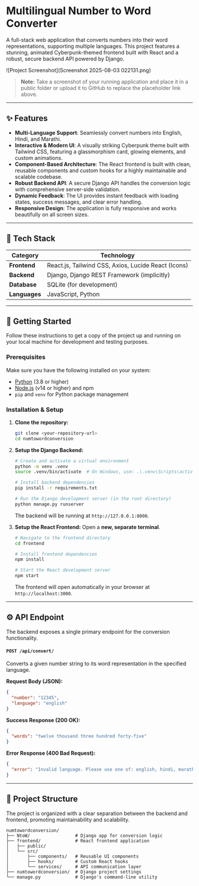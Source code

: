 # Multilingual Number to Word Converter

A full-stack web application that converts numbers into their word representations, supporting multiple languages. This project features a stunning, animated Cyberpunk-themed frontend built with React and a robust, secure backend API powered by Django.

![Project Screenshot](Screenshot 2025-08-03 022131.png)

> **Note:** Take a screenshot of your running application and place it in a public folder or upload it to GitHub to replace the placeholder link above.

---

## ✨ Features

- **Multi-Language Support**: Seamlessly convert numbers into English, Hindi, and Marathi.
- **Interactive & Modern UI**: A visually striking Cyberpunk theme built with Tailwind CSS, featuring a glassmorphism card, glowing elements, and custom animations.
- **Component-Based Architecture**: The React frontend is built with clean, reusable components and custom hooks for a highly maintainable and scalable codebase.
- **Robust Backend API**: A secure Django API handles the conversion logic with comprehensive server-side validation.
- **Dynamic Feedback**: The UI provides instant feedback with loading states, success messages, and clear error handling.
- **Responsive Design**: The application is fully responsive and works beautifully on all screen sizes.

---

## 🚀 Tech Stack

| Category      | Technology                                                              |
|---------------|-------------------------------------------------------------------------|
| **Frontend**  | React.js, Tailwind CSS, Axios, Lucide React (Icons)                     |
| **Backend**   | Django, Django REST Framework (implicitly)                              |
| **Database**  | SQLite (for development)                                                |
| **Languages** | JavaScript, Python                                                      |

---

## 🏁 Getting Started

Follow these instructions to get a copy of the project up and running on your local machine for development and testing purposes.

### Prerequisites

Make sure you have the following installed on your system:
- [Python](https://www.python.org/downloads/) (3.8 or higher)
- [Node.js](https://nodejs.org/) (v14 or higher) and npm
- `pip` and `venv` for Python package management

### Installation & Setup

1.  **Clone the repository:**
    ```sh
    git clone <your-repository-url>
    cd numtowordconversion
    ```

2.  **Setup the Django Backend:**
    ```sh
    # Create and activate a virtual environment
    python -m venv .venv
    source .venv/bin/activate  # On Windows, use: .\.venv\Scripts\activate

    # Install backend dependencies
    pip install -r requirements.txt

    # Run the Django development server (in the root directory)
    python manage.py runserver
    ```
    The backend will be running at `http://127.0.0.1:8000`.

3.  **Setup the React Frontend:**
    Open a **new, separate terminal**.
    ```sh
    # Navigate to the frontend directory
    cd frontend

    # Install frontend dependencies
    npm install

    # Start the React development server
    npm start
    ```
    The frontend will open automatically in your browser at `http://localhost:3000`.

---

## ⚙️ API Endpoint

The backend exposes a single primary endpoint for the conversion functionality.

#### `POST /api/convert/`

Converts a given number string to its word representation in the specified language.

**Request Body (JSON):**
```json
{
  "number": "12345",
  "language": "english"
}
```

**Success Response (200 OK):**
```json
{
  "words": "twelve thousand three hundred forty-five"
}
```

**Error Response (400 Bad Request):**
```json
{
  "error": "Invalid language. Please use one of: english, hindi, marathi."
}
```

---

## 📂 Project Structure

The project is organized with a clear separation between the backend and frontend, promoting maintainability and scalability.

```
numtowordconversion/
├── NtoW/                 # Django app for conversion logic
├── frontend/             # React frontend application
│   ├── public/
│   └── src/
│       ├── components/   # Reusable UI components
│       ├── hooks/        # Custom React hooks
│       └── services/     # API communication layer
├── numtowordconversion/  # Django project settings
└── manage.py             # Django's command-line utility
```